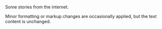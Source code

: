 Some stories from the internet.

Minor formatting or markup changes are occasionally applied, but the text content is unchanged.